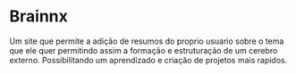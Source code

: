 # Brainnx
Um site que permite a adição de resumos do proprio usuario sobre o tema que ele quer permitindo assim a formação e estruturação de um cerebro externo. Possibilitando um aprendizado e criação de projetos mais rapidos.
